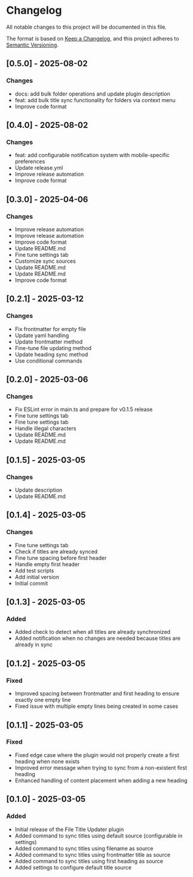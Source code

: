 # Changelog

All notable changes to this project will be documented in this file.

The format is based on [Keep a Changelog](https://keepachangelog.com/en/1.0.0/),
and this project adheres to [Semantic Versioning](https://semver.org/spec/v2.0.0.html).








## [0.5.0] - 2025-08-02

### Changes

- docs: add bulk folder operations and update plugin description
- feat: add bulk title sync functionality for folders via context menu
- Improve code format

## [0.4.0] - 2025-08-02

### Changes

- feat: add configurable notification system with mobile-specific preferences
- Update release.yml
- Improve release automation
- Improve code format

## [0.3.0] - 2025-04-06

### Changes

- Improve release automation
- Improve release automation
- Improve code format
- Update README.md
- Fine tune settings tab
- Customize sync sources
- Update README.md
- Update README.md
- Improve code format

## [0.2.1] - 2025-03-12

### Changes

- Fix frontmatter for empty file
- Update yaml handling
- Update frontmatter method
- Fine-tune file updating method
- Update heading sync method
- Use conditional commands

## [0.2.0] - 2025-03-06

### Changes

- Fix ESLint error in main.ts and prepare for v0.1.5 release
- Fine tune settings tab
- Fine tune settings tab
- Handle illegal characters
- Update README.md
- Update README.md

## [0.1.5] - 2025-03-05

### Changes

- Update description
- Update README.md

## [0.1.4] - 2025-03-05

### Changes

- Fine tune settings tab
- Check if titles are already synced
- Fine tune spacing before first header
- Handle empty first header
- Add test scripts
- Add initial version
- Initial commit

## [0.1.3] - 2025-03-05

### Added

- Added check to detect when all titles are already synchronized
- Added notification when no changes are needed because titles are already in sync

## [0.1.2] - 2025-03-05

### Fixed

- Improved spacing between frontmatter and first heading to ensure exactly one empty line
- Fixed issue with multiple empty lines being created in some cases

## [0.1.1] - 2025-03-05

### Fixed

- Fixed edge case where the plugin would not properly create a first heading when none exists
- Improved error message when trying to sync from a non-existent first heading
- Enhanced handling of content placement when adding a new heading

## [0.1.0] - 2025-03-05

### Added

- Initial release of the File Title Updater plugin
- Added command to sync titles using default source (configurable in settings)
- Added command to sync titles using filename as source
- Added command to sync titles using frontmatter title as source
- Added command to sync titles using first heading as source
- Added settings to configure default title source
